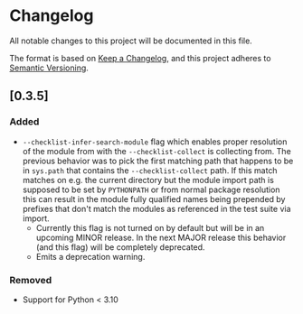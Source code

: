 # Changelog

All notable changes to this project will be documented in this file.

The format is based on [Keep a Changelog](https://keepachangelog.com/en/1.1.0/),
and this project adheres to [Semantic Versioning](https://semver.org/spec/v2.0.0.html).


## [0.3.5]

### Added

- `--checklist-infer-search-module` flag which enables proper
  resolution of the module from with the `--checklist-collect` is
  collecting from. The previous behavior was to pick the first
  matching path that happens to be in `sys.path` that contains the
  `--checklist-collect` path. If this match matches on e.g. the
  current directory but the module import path is supposed to be set
  by `PYTHONPATH` or from normal package resolution this can result in
  the module fully qualified names being prepended by prefixes that
  don't match the modules as referenced in the test suite via import.
  - Currently this flag is not turned on by default but will be in an
    upcoming MINOR release. In the next MAJOR release this behavior
    (and this flag) will be completely deprecated.
  - Emits a deprecation warning.

### Removed

- Support for Python < 3.10
